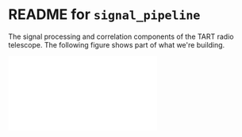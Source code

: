 # README for `signal_pipeline`

The signal processing and correlation components of the TART radio telescope. The following figure shows part of what we're building.

![First-stage of the visibilities calculation.](doc/diagrams/core-overview.pdf "First-stage of the visibilities calculation")
